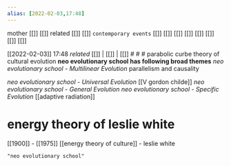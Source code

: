 ```yaml
---
alias: [2022-02-03,17:48]
---
```

 mother [[]] [[]]
 related [[]] [[]]
 `contemporary events` [[]] [[]] [[]] [[]] [[]] [[]] [[]] [[]]

[[2022-02-03]] 17:48 _related_ [[]] | [[]] | [[]] # # #
parabolic curbe theory of cultural evolution
**neo evolutionary school has following broad themes**
*neo evolutionary school - Multilinear Evolution*
	parallelism and causality

*neo evolutionary school - Universal Evolution*
[[V gordon childe]]
*neo evolutionary school - General Evolution*
*neo evolutionary school - Specific Evolution*
[[adaptive radiation]]

# energy theory of leslie white
[[1900]] - [[1975]]
[[energy theory of culture]]  - leslie white

```query
"neo evolutionary school"
```